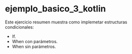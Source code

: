 # ejemplo_basico_3_kotlin

Este ejercicio resumen muestra como implemetar estructuras condicionales:
- If.
- When con parámetros.
- When sin parámetros.
